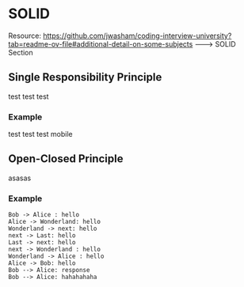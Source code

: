 # SOLID
Resource: https://github.com/jwasham/coding-interview-university?tab=readme-ov-file#additional-detail-on-some-subjects ---> SOLID Section
## Single Responsibility Principle
test test test

### Example
test test test mobile

## Open-Closed Principle
asasas
### Example
```plantuml
Bob -> Alice : hello
Alice -> Wonderland: hello
Wonderland -> next: hello
next -> Last: hello
Last -> next: hello
next -> Wonderland : hello
Wonderland -> Alice : hello
Alice -> Bob: hello
Bob --> Alice: response
Bob --> Alice: hahahahaha
```
